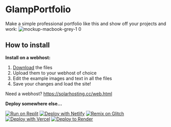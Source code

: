 # GlampPortfolio
Make a simple professional portfolio like this and show off your projects and work:
![mockup-macbook-grey-1 0](https://github.com/OddDevelopment/GlampPortfolio/assets/135460135/b2661cd6-4a9d-4343-8dff-e4adbb039cef)

## How to install
**Install on a webhost:**
1. [Download](https://github.com/OddDevelopment/GlampPortfolio/archive/refs/heads/main.zip) the files
2. Upload them to your webhost of choice
3. Edit the example images and text in all the files
4. Save your changes and load the site!

  Need a webhost? https://solarhosting.cc/web.html

**Deploy somewhere else...**

[![Run on Replit](https://binbashbanana.github.io/deploy-buttons/buttons/remade/replit.svg)](https://replit.com/@RealOddPvP/GlampPortfolio?v=1)
[![Deploy with Netlify](https://binbashbanana.github.io/deploy-buttons/buttons/remade/netlify.svg)](https://app.netlify.com/start/deploy?repository=https://github.com/OddDevelopment/GlampPortfolio)
[![Remix on Glitch](https://binbashbanana.github.io/deploy-buttons/buttons/remade/glitch.svg)](https://glitch.com/edit/#!/import/github/OddDevelopment/GlampPortfolio)
[![Deploy with Vercel](https://binbashbanana.github.io/deploy-buttons/buttons/remade/vercel.svg)](https://vercel.com/new/clone?repository-url=https://github.com/OddDevelopment/GlampPortfolio) 
[![Deploy to Render](https://binbashbanana.github.io/deploy-buttons/buttons/remade/render.svg)](https://render.com/deploy?repo=https://github.com/OddDevelopment/GlampPortfolio)
